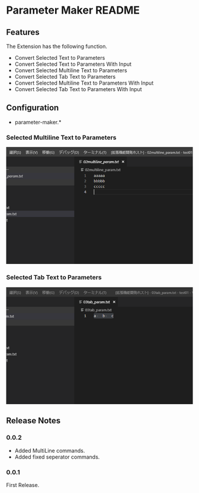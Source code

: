 # Parameter Maker README

## Features

The Extension has the following function.

- Convert Selected Text to Parameters
- Convert Selected Text to Parameters With Input
- Convert Selected Multiline Text to Parameters
- Convert Selected Tab Text to Parameters
- Convert Selected Multiline Text to Parameters With Input
- Convert Selected Tab Text to Parameters With Input

## Configuration
 - parameter-maker.*

### Selected Multiline Text to Parameters

![multi](images/multi.gif)

### Selected Tab Text to Parameters

![tab](images/tab.gif)

## Release Notes

### 0.0.2
- Added MultiLine commands.
- Added fixed seperator commands.

### 0.0.1

First Release.
